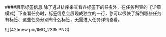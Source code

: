 ####展示标签信息
除了通过排序来查看各标签下的任务外，在任务列表的【详细模式】下查看任务时，标签信息会展现成独立的一行，你可以很快了解到哪些任务有标签、这些任务分别有什么标签，无需进入任务详情查看。


![](425new pic/IMG_2335.PNG)